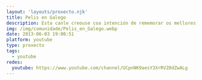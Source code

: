 ```yaml
---
layout: 'layouts/proxecto.njk'
title: Pelis en Galego
description: Esta canle creouse coa intención de rememorar os mellores momentos das películas e series dobradas ao galego. Porque opinamos que as películas en galego teñen un aquel que non teñen no orixinal, xa que a riqueza da nosa língua e os seus xiros idiomáticos permiten unhas expresións moi orixinais e auténticas, moi nosas. E ver aos actores americanos, asiáticos ou de calquera outra nacionalidade, falar en galego con esas expresións, é sublime. Os audiovisuais adquiren unha nova dimensión, e é por iso que opinamos que merece a pena compartilos e espallalos polo mundo. Saúdos!
img: /img/comunidade/Pelis_en_Galego.webp
date: 2013-06-03 19:00:51
platform: youtube
type: proxecto
tags:
  - youtube
redes:
  youtube: https://www.youtube.com/channel/UCpnNK9aesY3XrRVZ0dZwALg
---
```

